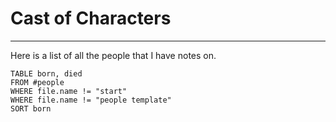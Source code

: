 # Cast of Characters
---
Here is a list of all the people that I have notes on.

```dataview
TABLE born, died
FROM #people
WHERE file.name != "start"
WHERE file.name != "people template"
SORT born
```